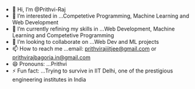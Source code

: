 - 👋 Hi, I’m @Prithvi-Raj
- 👀 I’m interested in ...Competetive Programming, Machine Learning and Web Development
- 🌱 I’m currently refining my skills in  ...Web Development, Machine Learning and Competetive Programming
- 💞️ I’m looking to collaborate on ...Web Dev and ML projects
- 📫 How to reach me ...email: prithvirajiitjee@gmail.com or prithvirajbagoria.in@gmail.com
- 😄 Pronouns: ...Prithvi
- ⚡ Fun fact: ...Trying to survive in IIT Delhi, one of the prestigious engineering institutes in India 

<!---
prithvi-github/prithvi-github is a ✨ special ✨ repository because its `README.md` (this file) appears on your GitHub profile.
You can click the Preview link to take a look at your changes.
--->
